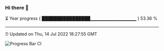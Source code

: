 ### Hi there 👋

⏳ Year progress { ████████████████▁▁▁▁▁▁▁▁▁▁▁▁▁▁ } 53.36 %

---

⏰ Updated on Thu, 14 Jul 2022 18:27:55 GMT

![Progress Bar CI](https://github.com/ZhaoGui/ZhaoGui/workflows/Progress%20Bar%20CI/badge.svg)
